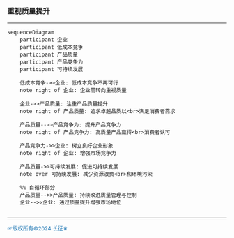###  重视质量提升

---
```mermaid
sequenceDiagram
    participant 企业
    participant 低成本竞争
    participant 产品质量
    participant 产品竞争力
    participant 可持续发展

    低成本竞争->>企业: 低成本竞争不再可行
    note right of 企业: 企业需转向重视质量

    企业->>产品质量: 注重产品质量提升
    note right of 产品质量: 追求卓越品质以<br>满足消费者需求

    产品质量-->>产品竞争力: 提升产品竞争力
    note right of 产品竞争力: 高质量产品赢得<br>消费者认可

    产品竞争力->>企业: 树立良好企业形象
    note right of 企业: 增强市场竞争力

    产品质量->>可持续发展: 促进可持续发展
    note over 可持续发展: 减少资源浪费<br>和环境污染

    %% 自循环部分
    产品质量-->>产品质量: 持续改进质量管理与控制
    企业-->>企业: 通过质量提升增强市场地位
    
```
---
<span style="color:#1f77b4; font-weight:; font-size:12px;">☞版权所有©2024 长征♛</span>